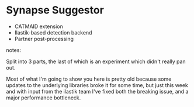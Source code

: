 # Synapse Suggestor

- CATMAID extension
- Ilastik-based detection backend
- Partner post-processing

notes:

Split into 3 parts,
the last of which is an experiment which didn't really pan out.

Most of what I'm going to show you here is pretty old because some
updates to the underlying libraries broke it for some time,
but just this week and with input from the ilastik team I've
fixed both the breaking issue, and a major performance bottleneck.
